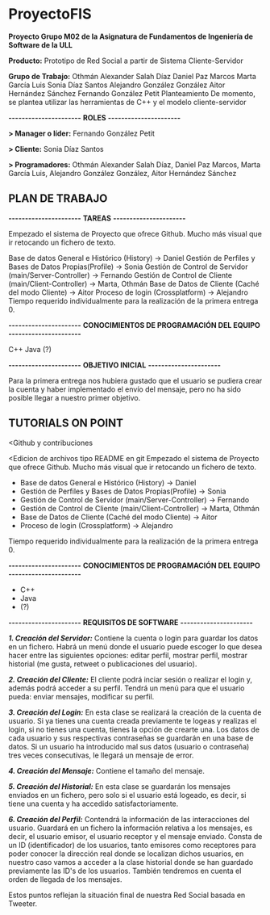 # ProyectoFIS

**Proyecto Grupo M02 de la Asignatura de Fundamentos de Ingeniería de Software de la ULL**

**Producto:**
Prototipo de Red Social a partir de Sistema Cliente-Servidor

**Grupo de Trabajo:**
Othmán Alexander Salah Díaz
Daniel Paz Marcos
Marta García Luis
Sonia Díaz Santos
Alejandro González González
Aitor Hernández Sánchez
Fernando González Petit
Planteamiento
De momento, se plantea utilizar las herramientas de C++ y el modelo cliente-servidor

**----------------------**
**ROLES**
**----------------------**

**> Manager o líder:** Fernando González Petit

**> Cliente:** Sonia Díaz Santos

**> Programadores:** Othmán Alexander Salah Díaz, Daniel Paz Marcos, Marta García Luis, Alejandro González González, Aitor Hernández Sánchez

## PLAN DE TRABAJO

**----------------------**
**TAREAS**
**----------------------**

Empezado el sistema de Proyecto que ofrece Github. Mucho más visual que ir retocando un fichero de texto.

Base de datos General e Histórico (History) -> Daniel
Gestión de Perfiles y Bases de Datos Propias(Profile) -> Sonia
Gestión de Control de Servidor (main/Server-Controller) -> Fernando
Gestión de Control de Cliente (main/Client-Controller) -> Marta, Othmán
Base de Datos de Cliente (Caché del modo Cliente) -> Aitor
Proceso de login (Crossplatform) -> Alejandro
Tiempo requerido individualmente para la realización de la primera entrega 0.

**----------------------**
**CONOCIMIENTOS DE PROGRAMACIÓN DEL EQUIPO**
**----------------------**

C++
Java
(?)


**----------------------**
**OBJETIVO INICIAL**
**----------------------**

Para la primera entrega nos hubiera gustado que el usuario se pudiera crear la cuenta y haber implementado el envío del mensaje, pero no ha sido posible llegar a nuestro primer objetivo.

## TUTORIALS ON POINT
<Github y contribuciones

<Edicion de archivos tipo README en git
Empezado el sistema de Proyecto que ofrece Github. Mucho más visual que ir retocando un fichero de texto.

- Base de datos General e Histórico (History) -> Daniel
- Gestión de Perfiles y Bases de Datos Propias(Profile) -> Sonia
- Gestión de Control de Servidor (main/Server-Controller) -> Fernando
- Gestión de Control de Cliente (main/Client-Controller) -> Marta, Othmán
- Base de Datos de Cliente  (Caché del modo Cliente) -> Aitor
- Proceso de login (Crossplatform) -> Alejandro 

Tiempo requerido individualmente para la realización de la primera entrega 0.

**----------------------**
**CONOCIMIENTOS DE PROGRAMACIÓN DEL EQUIPO**
**----------------------**

  - C++
  - Java
  - (?)
  
**----------------------**
**REQUISITOS DE SOFTWARE**
**----------------------**

***1. Creación del Servidor:***
Contiene la cuenta o login para guardar los datos en un fichero.
Habrá un menú donde el usuario puede escoger lo que desea hacer entre las siguientes opciones: editar perfil, mostrar perfil, mostrar historial (me gusta, retweet o publicaciones del usuario).
  
***2. Creación del Cliente:***
El cliente podrá inciar sesión o realizar el login y, además podrá acceder a su perfil. Tendrá un menú para que el usuario pueda: enviar mensajes, modificar su perfil. 

***3. Creación del Login:***
En esta clase se realizará la creación de la cuenta de usuario. Si ya tienes una cuenta creada previamente te logeas y realizas el login, si no tienes una cuenta, tienes la opción de crearte una.
Los datos de cada usuario y sus respectivas contraseñas se guardarán en una base de datos. 
Si un usuario ha introducido mal sus datos (usuario o contraseña) tres veces consecutivas, le llegará un mensaje de error.

***4. Creación del Mensaje:***
Contiene el tamaño del mensaje.

***5. Creación del Historial:***
En esta clase se guardarán los mensajes enviados en un fichero, pero solo si el usuario está logeado, es decir, si tiene una cuenta y ha accedido satisfactoriamente. 

***6. Creación del Perfil:***
Contendrá la información de las interacciones del usuario. Guardará en un fichero la información relativa a los mensajes, es decir, el usuario emisor, el usuario receptor y el mensaje enviado.
Consta de un ID (identificador) de los usuarios, tanto emisores como receptores para poder conocer la dirección real donde se localizan dichos usuarios, en nuestro caso vamos a acceder a la clase historial donde se han guardado previamente las ID's de los usuarios.
También tendremos en cuenta el orden de llegada de los mensajes.

Estos puntos reflejan la situación final de nuestra Red Social basada en Tweeter.
